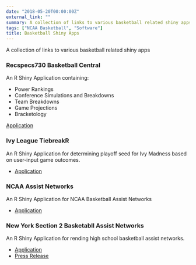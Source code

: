 ```yaml
---
date: "2018-05-20T00:00:00Z"
external_link: ""
summary: A collection of links to various basketball related shiny apps.
tags: ["NCAA Basketball", "Software"]
title: Basketball Shiny Apps
---
```


A collection of links to various basketball related shiny apps

### Recspecs730 Basketball Central
An R Shiny Application containing:
- Power Rankings
- Conference Simulations and Breakdowns
- Team Breakdowns
- Game Projections
- Bracketology

[Application](https://lbenz730.shinyapps.io/recspecs_basketball_central/)

### Ivy League TiebreakR
An R Shiny Application for determining playoff seed for Ivy Madness based on user-input game outcomes.

* [Application](https://lbenz730.shinyapps.io/ivy_tiebreaks/)

### NCAA Assist Networks
An R Shiny Application for NCAA Basketball Assist Networks

* [Application](https://lbenz730.shinyapps.io/assist_networks/)

### New York Section 2 Basketabll Assist Networks
An R Shiny Application for rending high school basketball assist networks.

* [Application](https://lbenz730.shinyapps.io/section_2_basketball_networks/)
* [Press Release](http://blogs.section2basketball.com/fromthestands/2018/07/31/new-assist-network-feature-to-analyze-section-2-teams-players/)
